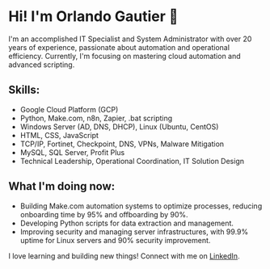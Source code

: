 # Hi! I'm Orlando Gautier 👋
I'm an accomplished IT Specialist and System Administrator with over 20 years of experience, passionate about automation and operational efficiency. Currently, I'm focusing on mastering cloud automation and advanced scripting.

## Skills:
- Google Cloud Platform (GCP)
- Python, Make.com, n8n, Zapier, .bat scripting
- Windows Server (AD, DNS, DHCP), Linux (Ubuntu, CentOS)
- HTML, CSS, JavaScript
- TCP/IP, Fortinet, Checkpoint, DNS, VPNs, Malware Mitigation
- MySQL, SQL Server, Profit Plus
- Technical Leadership, Operational Coordination, IT Solution Design

## What I'm doing now:
- Building Make.com automation systems to optimize processes, reducing onboarding time by 95% and offboarding by 90%.
- Developing Python scripts for data extraction and management.
- Improving security and managing server infrastructures, with 99.9% uptime for Linux servers and 90% security improvement.

I love learning and building new things! Connect with me on [LinkedIn](https://www.linkedin.com/in/orlando-gautier-7011bb1a).
